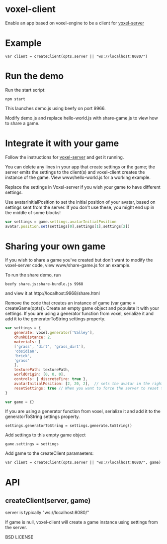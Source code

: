 # voxel-client

Enable an app based on voxel-engine to be a client for [voxel-server](https://github.com/maxogden/voxel-server)

# Example

    var client = createClient(opts.server || "ws://localhost:8080/")
    
# Run the demo

Run the start script:

```
npm start
```

This launches demo.js using beefy on port 9966.

Modify demo.js and replace hello-world.js with share-game.js to view how to share a game.

# Integrate it with your game

Follow the instructions for [voxel-server](https://github.com/maxogden/voxel-server) and get it running.

You can delete any lines in your app that create settings or the game; the server emits the settings to the client(s) and
voxel-client creates the instance of the game. View www/hello-world.js for a working example.

Replace the settings in Voxel-server if you wish your game to have different settings.

Use avatarInitialPosition to set the initial position of your avatar, based on 
settings sent from the server. If you don't use these, you might end up in the middle of some blocks!

``` js
var settings = game.settings.avatarInitialPosition
avatar.position.set(settings[0],settings[1],settings[2])
```  
# Sharing your own game

If you wish to share a game you've created but don't want to modify the voxel-server code, view www/share-game.js for an example.

To run the share demo, run 

    beefy share.js:share-bundle.js 9968 
    
and view it at http://localhost:9968/share.html

Remove the code that creates an instance of game (var game = createGame(opts)). Create an empty game object and populate it with your settings. 
If you are using a generator function from voxel, serialize it and add it to the generatorToString settings property.

``` js
var settings = {
	generate: voxel.generator['Valley'],
	chunkDistance: 2,
	materials: [
	['grass', 'dirt', 'grass_dirt'],
	'obsidian',
	'brick',
	'grass'
	],
	texturePath: texturePath,
	worldOrigin: [0, 0, 0],
	controls: { discreteFire: true },
	avatarInitialPosition: [2, 20, 2],  // sets the avatar in the right place.
	resetSettings: true // When you want to force the server to reset the game.
}

var game = {}
```    
If you are using a generator function from voxel, serialize it and add it to the generatorToString settings property.

    settings.generatorToString = settings.generate.toString()

Add settings to this empty game object

    game.settings = settings

Add game to the createClient paramaeters:

    var client = createClient(opts.server || "ws://localhost:8080/", game)

# API

## createClient(server, game)

server is typically "ws://localhost:8080/"

If game is null, voxel-client will create a game instance using settings from the server.


BSD LICENSE